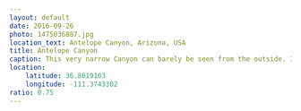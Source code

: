 ```yaml
---
layout: default
date: 2016-09-26
photo: 1475036887.jpg
location_text: Antelope Canyon, Arizona, USA
title: Antelope Canyon
caption: This very narrow Canyon can barely be seen from the outside. It is about 30 meters deep and the light getting inside gives intense color to the walls.
location:
    latitude: 36.8619103
    longitude: -111.3743302
ratio: 0.75
---
```

